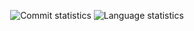 

<p align="center">
  <img src="(https://github-readme-stats.vercel.app/api?username=anuraghazra&hide=contribs,prs)
&include_all_commits=true&count_private=true&hide_title=true&hide_border=true&theme=material-palenight&show_icons=true" alt="Commit statistics">
  <img src="https://github-readme-stats.vercel.app/api/top-langs/?username=Jorbis21&hide_border=true&theme=material-palenight&layout=compact" alt="Language statistics" />
</p>

<!--
**Jorbis21/Jorbis21** is a ✨ _special_ ✨ repository because its `README.md` (this file) appears on your GitHub profile.

Here are some ideas to get you started:

- 🔭 I’m currently working on ...
- 🌱 I’m currently learning ...
- 👯 I’m looking to collaborate on ...
- 🤔 I’m looking for help with ...
- 💬 Ask me about ...
- 📫 How to reach me: ...
- 😄 Pronouns: ...
- ⚡ Fun fact: ...
-->
